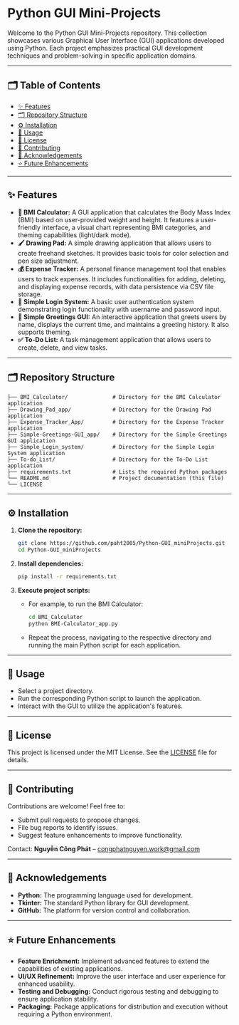 # Python GUI Mini-Projects

Welcome to the Python GUI Mini-Projects repository. This collection showcases various Graphical User Interface (GUI) applications developed using Python. Each project emphasizes practical GUI development techniques and problem-solving in specific application domains.

---

## 🗂️ Table of Contents

- [✨ Features](#-features)
- [🗂️ Repository Structure](#️-repository-structure)
- [⚙️ Installation](#️-installation)
- [🎯 Usage](#-usage)
- [📄 License](#-license)
- [🤝 Contributing](#-contributing)
- [🧠 Acknowledgements](#-acknowledgements)
- [⭐ Future Enhancements](#-future-enhancements)

---

## ✨ Features

- **🧮 BMI Calculator:** A GUI application that calculates the Body Mass Index (BMI) based on user-provided weight and height. It features a user-friendly interface, a visual chart representing BMI categories, and theming capabilities (light/dark mode).
- **🖌️ Drawing Pad:** A simple drawing application that allows users to create freehand sketches. It provides basic tools for color selection and pen size adjustment.
- **💰 Expense Tracker:** A personal finance management tool that enables users to track expenses. It includes functionalities for adding, deleting, and displaying expense records, with data persistence via CSV file storage.
- **🔑 Simple Login System:** A basic user authentication system demonstrating login functionality with username and password input.
- **👋 Simple Greetings GUI:** An interactive application that greets users by name, displays the current time, and maintains a greeting history. It also supports theming.
- **✅ To-Do List:** A task management application that allows users to create, delete, and view tasks.


---

## 🗂️ Repository Structure
```
├── BMI_Calculator/              # Directory for the BMI Calculator application
├── Drawing_Pad_app/             # Directory for the Drawing Pad application
├── Expense_Tracker_App/         # Directory for the Expense Tracker application
├── Simple-Greetings-GUI_app/    # Directory for the Simple Greetings GUI application
├── Simple_Login_system/         # Directory for the Simple Login System application
├── To-do_List/                  # Directory for the To-Do List application
├── requirements.txt             # Lists the required Python packages
└── README.md                    # Project documentation (this file)
└── LICENSE

```
---

## ⚙️ Installation

1.  **Clone the repository:**

    ```bash
    git clone https://github.com/paht2005/Python-GUI_miniProjects.git
    cd Python-GUI_miniProjects
    ```

2.  **Install dependencies:**

    ```bash
    pip install -r requirements.txt
    ```

3.  **Execute project scripts:**

    -   For example, to run the BMI Calculator:

        ```bash
        cd BMI_Calculator
        python BMI-Calculator_app.py
        ```

    -   Repeat the process, navigating to the respective directory and running the main Python script for each application.
---
## 🎯 Usage
-   Select a project directory.
-   Run the corresponding Python script to launch the application.
-   Interact with the GUI to utilize the application's features.

---
## 📄 License
This project is licensed under the MIT License. See the [LICENSE](./LICENSE) file for details.

---
## 🤝 Contributing
Contributions are welcome!
Feel free to:
-   Submit pull requests to propose changes.
-   File bug reports to identify issues.
-   Suggest feature enhancements to improve functionality.

Contact: **Nguyễn Công Phát** – congphatnguyen.work@gmail.com

---
## 🧠 Acknowledgements
-   **Python:** The programming language used for development.
-   **Tkinter:** The standard Python library for GUI development.
-   **GitHub:** The platform for version control and collaboration.
---
## ⭐ Future Enhancements
- **Feature Enrichment:** Implement advanced features to extend the capabilities of existing applications.
- **UI/UX Refinement:** Improve the user interface and user experience for enhanced usability.
- **Testing and Debugging:** Conduct rigorous testing and debugging to ensure application stability.
- **Packaging:** Package applications for distribution and execution without requiring a Python environment.
